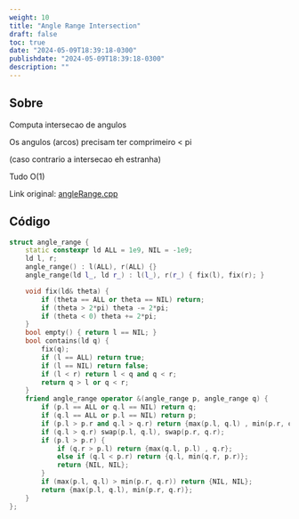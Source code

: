 ```yaml
---
weight: 10
title: "Angle Range Intersection"
draft: false
toc: true
date: "2024-05-09T18:39:18-0300"
publishdate: "2024-05-09T18:39:18-0300"
description: ""
---
```


## Sobre
 Computa intersecao de angulos

 Os angulos (arcos) precisam ter comprimeiro < pi

 (caso contrario a intersecao eh estranha)



 Tudo O(1)



Link original: [angleRange.cpp](https://github.com/brunomaletta/Biblioteca/tree/master/Codigo/Problemas/angleRange.cpp)

## Código
```cpp
struct angle_range {
	static constexpr ld ALL = 1e9, NIL = -1e9;
	ld l, r;
	angle_range() : l(ALL), r(ALL) {}
	angle_range(ld l_, ld r_) : l(l_), r(r_) { fix(l), fix(r); }

	void fix(ld& theta) {
		if (theta == ALL or theta == NIL) return;
		if (theta > 2*pi) theta -= 2*pi;
		if (theta < 0) theta += 2*pi;
	}
	bool empty() { return l == NIL; }
	bool contains(ld q) {
		fix(q);
		if (l == ALL) return true;
		if (l == NIL) return false;
		if (l < r) return l < q and q < r;
		return q > l or q < r;
	}
	friend angle_range operator &(angle_range p, angle_range q) {
		if (p.l == ALL or q.l == NIL) return q;
		if (q.l == ALL or p.l == NIL) return p;
		if (p.l > p.r and q.l > q.r) return {max(p.l, q.l) , min(p.r, q.r)};
		if (q.l > q.r) swap(p.l, q.l), swap(p.r, q.r);
		if (p.l > p.r) {
			if (q.r > p.l) return {max(q.l, p.l) , q.r};
			else if (q.l < p.r) return {q.l, min(q.r, p.r)};
			return {NIL, NIL};
		}
		if (max(p.l, q.l) > min(p.r, q.r)) return {NIL, NIL};
		return {max(p.l, q.l), min(p.r, q.r)};
	}
};
```
